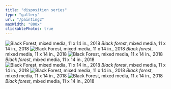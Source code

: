 ```yaml
---
title: "disposition series"
type: "gallery"
url: "/painting2"
maxWidth: "800x"
clickablePhotos: true
---
```

![Black Forest, mixed media, 11 x 14 in., 2018](https://res.cloudinary.com/df2ebjhsp/image/upload/c_scale,w_auto,dpr_auto,f_auto,q_auto/v1560476280/26.webp)
*Black forest*, mixed media, 11 x 14 in., 2018
![Black Forest, mixed media, 11 x 14 in., 2018](https://res.cloudinary.com/df2ebjhsp/image/upload/c_scale,w_auto,dpr_auto,f_auto,q_auto/v1560476280/23.webp)
*Black forest*, mixed media, 11 x 14 in., 2018
![Black Forest, mixed media, 11 x 14 in., 2018](https://res.cloudinary.com/df2ebjhsp/image/upload/c_scale,w_auto,dpr_auto,f_auto,q_auto/v1560476280/32.webp)
*Black forest*, mixed media, 11 x 14 in., 2018
![Black Forest, mixed media, 11 x 14 in., 2018](https://res.cloudinary.com/df2ebjhsp/image/upload/c_scale,w_auto,dpr_auto,f_auto,q_auto/v1560476280/21.webp)
*Black forest*, mixed media, 11 x 14 in., 2018
![Black Forest, mixed media, 11 x 14 in., 2018](https://res.cloudinary.com/df2ebjhsp/image/upload/c_scale,w_auto,dpr_auto,f_auto,q_auto/v1560476280/28.webp)
*Black forest*, mixed media, 11 x 14 in., 2018
![Black Forest, mixed media, 11 x 14 in., 2018](https://res.cloudinary.com/df2ebjhsp/image/upload/c_scale,w_auto,dpr_auto,f_auto,q_auto/v1560476280/29.webp)
*Black forest*, mixed media, 11 x 14 in., 2018
